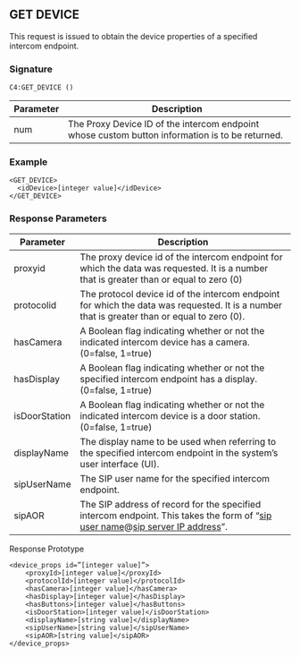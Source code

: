 ## GET DEVICE

This request is issued to obtain the device properties of a specified intercom endpoint.


### Signature

`C4:GET_DEVICE ()`


| Parameter | Description |
| --- | --- |
| num | The Proxy Device ID of the intercom endpoint whose custom button information is to be returned. |


### Example

```
<GET_DEVICE>
  <idDevice>[integer value]</idDevice>
</GET_DEVICE>
```

### Response Parameters

| Parameter | Description |
| --- | --- |
| proxyid | The proxy device id of the intercom endpoint for which the data was requested.  It is a number that is greater than or equal to zero (0) |
| protocolid | The protocol device id of the intercom endpoint for which the data was requested. It is a number that is greater than or equal to zero (0). |
| hasCamera | A Boolean flag indicating whether or not the indicated intercom device has a camera. (0=false, 1=true) |
| hasDisplay | A Boolean flag indicating whether or not the specified intercom endpoint has a display. (0=false, 1=true) |
| isDoorStation | A Boolean flag indicating whether or not the indicated intercom device is a door station. (0=false, 1=true) |
| displayName | The display name to be used when referring to the specified intercom endpoint in the system’s user interface (UI). |
| sipUserName | The SIP user name for the specified intercom endpoint. |
| sipAOR | The SIP address of record for the specified intercom endpoint. This takes the form of “[sip user name]()@[sip server IP address]()”.


Response Prototype

```
<device_props id=”[integer value]”>
    <proxyId>[integer value]</proxyId>
    <protocolId>[integer value]</protocolId>
    <hasCamera>[integer value]</hasCamera>
    <hasDisplay>[integer value]</hasDisplay>
    <hasButtons>[integer value]</hasButtons>
    <isDoorStation>[integer value]</isDoorStation>
    <displayName>[string value]</displayName>
    <sipUserName>[string value]</sipUserName>
    <sipAOR>[string value]</sipAOR>
</device_props>
```


